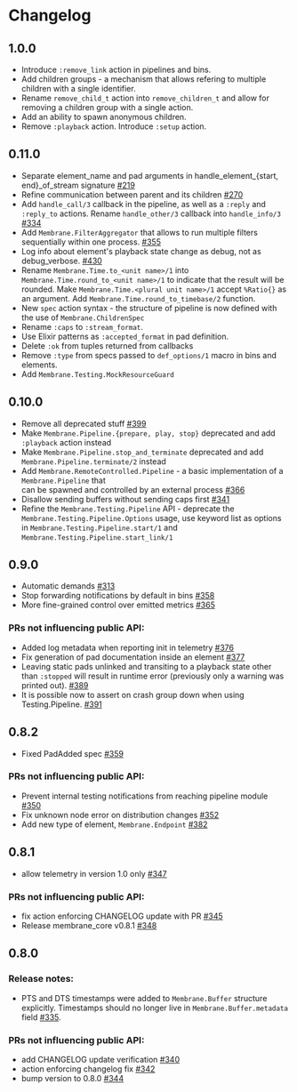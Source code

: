 # Changelog

## 1.0.0
 * Introduce `:remove_link` action in pipelines and bins.
 * Add children groups - a mechanism that allows refering to multiple children with a single identifier. 
 * Rename `remove_child_t` action into `remove_children_t` and allow for removing a children group with a single action.
 * Add an ability to spawn anonymous children.
 * Remove `:playback` action. Introduce `:setup` action.

## 0.11.0
 * Separate element_name and pad arguments in handle_element_{start, end}_of_stream signature [#219](https://github.com/membraneframework/membrane_core/issues/219)
 * Refine communication between parent and its children [#270](https://github.com/membraneframework/membrane_core/issues/270)
 * Add `handle_call/3` callback in the pipeline, as well as a `:reply` and `:reply_to` actions. Rename `handle_other/3` callback into `handle_info/3` [#334](https://github.com/membraneframework/membrane_core/issues/334)
 * Add `Membrane.FilterAggregator` that allows to run multiple filters sequentially within one process. [#355](https://github.com/membraneframework/membrane_core/pull/355)
 * Log info about element's playback state change as debug, not as debug_verbose. [#430](https://github.com/membraneframework/membrane_core/pull/430)
 * Rename `Membrane.Time.to_<unit name>/1` into `Membrane.Time.round_to_<unit name>/1` to indicate that the result will be rounded. Make `Membrane.Time.<plural unit name>/1` accept `%Ratio{}` as an argument. Add `Membrane.Time.round_to_timebase/2` function.
 * New `spec` action syntax - the structure of pipeline is now defined with the use of `Membrane.ChildrenSpec`
 * Rename `:caps` to `:stream_format`.
 * Use Elixir patterns as `:accepted_format` in pad definition.
 * Delete `:ok` from tuples returned from callbacks 
 * Remove `:type` from specs passed to `def_options/1` macro in bins and elements.  
 * Add `Membrane.Testing.MockResourceGuard`

## 0.10.0
 * Remove all deprecated stuff [#399](https://github.com/membraneframework/membrane_core/pull/399)
 * Make `Membrane.Pipeline.{prepare, play, stop}` deprecated and add `:playback` action instead
 * Make `Membrane.Pipeline.stop_and_terminate` deprecated and add `Membrane.Pipeline.terminate/2` instead
 * Add `Membrane.RemoteControlled.Pipeline` - a basic implementation of a `Membrane.Pipeline` that </br>
   can be spawned and controlled by an external process [#366](https://github.com/membraneframework/membrane_core/pull/366)
 * Disallow sending buffers without sending caps first [#341](https://github.com/membraneframework/membrane_core/issues/341)
 * Refine the `Membrane.Testing.Pipeline` API - deprecate the `Membrane.Testing.Pipeline.Options` usage, use keyword list as options in `Membrane.Testing.Pipeline.start/1` and `Membrane.Testing.Pipeline.start_link/1`

## 0.9.0
 * Automatic demands [#313](https://github.com/membraneframework/membrane_core/pull/313)
 * Stop forwarding notifications by default in bins [#358](https://github.com/membraneframework/membrane_core/pull/358)
 * More fine-grained control over emitted metrics [#365](https://github.com/membraneframework/membrane_core/pull/365)

 ### PRs not influencing public API:
 * Added log metadata when reporting init in telemetry [#376](https://github.com/membraneframework/membrane_core/pull/376)
 * Fix generation of pad documentation inside an element [#377](https://github.com/membraneframework/membrane_core/pull/377)
 * Leaving static pads unlinked and transiting to a playback state other than `:stopped` will result
 in runtime error (previously only a warning was printed out). [#389](https://github.com/membraneframework/membrane_core/pull/389)
 * It is possible now to assert on crash group down when using Testing.Pipeline. [#391](https://github.com/membraneframework/membrane_core/pull/391)

## 0.8.2
 * Fixed PadAdded spec [#359](https://github.com/membraneframework/membrane_core/pull/359)
### PRs not influencing public API:
 * Prevent internal testing notifications from reaching pipeline module [#350](https://github.com/membraneframework/membrane_core/pull/350)
 * Fix unknown node error on distribution changes [#352](https://github.com/membraneframework/membrane_core/pull/352)
 * Add new type of element, `Membrane.Endpoint` [#382](https://github.com/membraneframework/membrane_core/pull/382)

## 0.8.1
 * allow telemetry in version 1.0 only [#347](https://github.com/membraneframework/membrane_core/pull/347)
### PRs not influencing public API:
 * fix action enforcing CHANGELOG update with PR [#345](https://github.com/membraneframework/membrane_core/pull/345)
 * Release membrane_core v0.8.1 [#348](https://github.com/membraneframework/membrane_core/pull/348)

## 0.8.0
### Release notes:
  * PTS and DTS timestamps were added to `Membrane.Buffer` structure explicitly. Timestamps should no longer live in `Membrane.Buffer.metadata` field [#335](https://github.com/membraneframework/membrane_core/pull/335).

### PRs not influencing public API:
  * add CHANGELOG update verification [#340](https://github.com/membraneframework/membrane_core/pull/340)
  * action enforcing changelog fix [#342](https://github.com/membraneframework/membrane_core/pull/342)
  * bump version to 0.8.0 [#344](https://github.com/membraneframework/membrane_core/pull/344)
